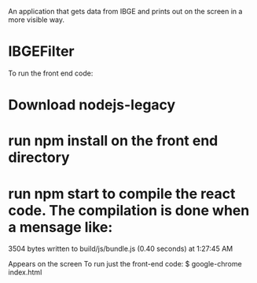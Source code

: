 An application that gets data from IBGE and prints out on the screen in a more visible way.


# IBGEFilter

To run the front end code:
# Download nodejs-legacy
# run npm install on the front end directory
# run npm start to compile the react code. The compilation is done when a mensage like: 

3504 bytes written to build/js/bundle.js (0.40 seconds) at 1:27:45 AM

Appears on the screen
To run just the front-end code: 
$ google-chrome index.html
